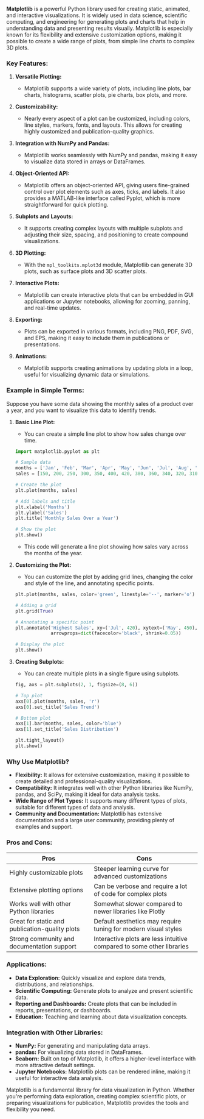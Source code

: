 **Matplotlib** is a powerful Python library used for creating static, animated, and interactive visualizations. It is widely used in data science, scientific computing, and engineering for generating plots and charts that help in understanding data and presenting results visually. Matplotlib is especially known for its flexibility and extensive customization options, making it possible to create a wide range of plots, from simple line charts to complex 3D plots.

### **Key Features:**

1. **Versatile Plotting:**
   - Matplotlib supports a wide variety of plots, including line plots, bar charts, histograms, scatter plots, pie charts, box plots, and more.

2. **Customizability:**
   - Nearly every aspect of a plot can be customized, including colors, line styles, markers, fonts, and layouts. This allows for creating highly customized and publication-quality graphics.

3. **Integration with NumPy and Pandas:**
   - Matplotlib works seamlessly with NumPy and pandas, making it easy to visualize data stored in arrays or DataFrames.

4. **Object-Oriented API:**
   - Matplotlib offers an object-oriented API, giving users fine-grained control over plot elements such as axes, ticks, and labels. It also provides a MATLAB-like interface called Pyplot, which is more straightforward for quick plotting.

5. **Subplots and Layouts:**
   - It supports creating complex layouts with multiple subplots and adjusting their size, spacing, and positioning to create compound visualizations.

6. **3D Plotting:**
   - With the `mpl_toolkits.mplot3d` module, Matplotlib can generate 3D plots, such as surface plots and 3D scatter plots.

7. **Interactive Plots:**
   - Matplotlib can create interactive plots that can be embedded in GUI applications or Jupyter notebooks, allowing for zooming, panning, and real-time updates.

8. **Exporting:**
   - Plots can be exported in various formats, including PNG, PDF, SVG, and EPS, making it easy to include them in publications or presentations.

9. **Animations:**
   - Matplotlib supports creating animations by updating plots in a loop, useful for visualizing dynamic data or simulations.

### **Example in Simple Terms:**

Suppose you have some data showing the monthly sales of a product over a year, and you want to visualize this data to identify trends.

1. **Basic Line Plot:**
   - You can create a simple line plot to show how sales change over time.

   ```python
   import matplotlib.pyplot as plt

   # Sample data
   months = ['Jan', 'Feb', 'Mar', 'Apr', 'May', 'Jun', 'Jul', 'Aug', 'Sep', 'Oct', 'Nov', 'Dec']
   sales = [150, 200, 250, 300, 350, 400, 420, 380, 360, 340, 320, 310]

   # Create the plot
   plt.plot(months, sales)

   # Add labels and title
   plt.xlabel('Months')
   plt.ylabel('Sales')
   plt.title('Monthly Sales Over a Year')

   # Show the plot
   plt.show()
   ```

   - This code will generate a line plot showing how sales vary across the months of the year.

2. **Customizing the Plot:**
   - You can customize the plot by adding grid lines, changing the color and style of the line, and annotating specific points.

   ```python
   plt.plot(months, sales, color='green', linestyle='--', marker='o')

   # Adding a grid
   plt.grid(True)

   # Annotating a specific point
   plt.annotate('Highest Sales', xy=('Jul', 420), xytext=('May', 450),
                arrowprops=dict(facecolor='black', shrink=0.05))

   # Display the plot
   plt.show()
   ```

3. **Creating Subplots:**
   - You can create multiple plots in a single figure using subplots.

   ```python
   fig, axs = plt.subplots(2, 1, figsize=(8, 6))

   # Top plot
   axs[0].plot(months, sales, 'r')
   axs[0].set_title('Sales Trend')

   # Bottom plot
   axs[1].bar(months, sales, color='blue')
   axs[1].set_title('Sales Distribution')

   plt.tight_layout()
   plt.show()
   ```

### **Why Use Matplotlib?**

- **Flexibility:** It allows for extensive customization, making it possible to create detailed and professional-quality visualizations.
- **Compatibility:** It integrates well with other Python libraries like NumPy, pandas, and SciPy, making it ideal for data analysis tasks.
- **Wide Range of Plot Types:** It supports many different types of plots, suitable for different types of data and analysis.
- **Community and Documentation:** Matplotlib has extensive documentation and a large user community, providing plenty of examples and support.

### **Pros and Cons:**

| **Pros**                                       | **Cons**                                          |
|------------------------------------------------|---------------------------------------------------|
| Highly customizable plots                      | Steeper learning curve for advanced customizations |
| Extensive plotting options                     | Can be verbose and require a lot of code for complex plots |
| Works well with other Python libraries         | Somewhat slower compared to newer libraries like Plotly |
| Great for static and publication-quality plots | Default aesthetics may require tuning for modern visual styles |
| Strong community and documentation support     | Interactive plots are less intuitive compared to some other libraries |

### **Applications:**

- **Data Exploration:** Quickly visualize and explore data trends, distributions, and relationships.
- **Scientific Computing:** Generate plots to analyze and present scientific data.
- **Reporting and Dashboards:** Create plots that can be included in reports, presentations, or dashboards.
- **Education:** Teaching and learning about data visualization concepts.

### **Integration with Other Libraries:**

- **NumPy:** For generating and manipulating data arrays.
- **pandas:** For visualizing data stored in DataFrames.
- **Seaborn:** Built on top of Matplotlib, it offers a higher-level interface with more attractive default settings.
- **Jupyter Notebooks:** Matplotlib plots can be rendered inline, making it useful for interactive data analysis.

Matplotlib is a fundamental library for data visualization in Python. Whether you're performing data exploration, creating complex scientific plots, or preparing visualizations for publication, Matplotlib provides the tools and flexibility you need.